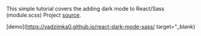This simple tutorial covers the adding dark mode to React/Sass (module.scss) Project [source](https://javascript.plainenglish.io/the-best-way-to-add-dark-mode-to-your-react-sass-project-ce3ae3bd8616).

[demo](https://vadzimka0.github.io/react-dark-mode-sass/ target="\_blank)
